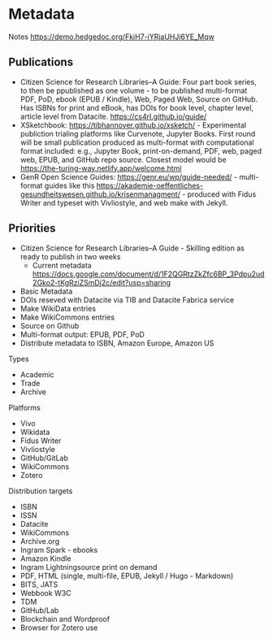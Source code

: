 # Metadata

Notes https://demo.hedgedoc.org/FkiH7-iYRjaUHJi6YE_Mqw

## Publications

 - Citizen Science for Research Libraries–A Guide: Four part book series, to then be ppublished as one volume - to be published multi-format PDF, PoD, ebook (EPUB / Kindle), Web, Paged Web, Source on GitHub. Has ISBNs for print and eBook, has DOIs for book level, chapter level, article level from Datacite. https://cs4rl.github.io/guide/
 - XSketchbook: https://tibhannover.github.io/xsketch/ - Experimental publiction trialing platforms like Curvenote, Jupyter Books. First round will be small publication produced as multi-format with computational format included: e.g., Jupyter Book, print-on-demand, PDF, web, paged web, EPUB, and GitHub repo source. Closest model would be https://the-turing-way.netlify.app/welcome.html
 - GenR Open Science Guides: https://genr.eu/wp/guide-needed/ - multi-format guides like this https://akademie-oeffentliches-gesundheitswesen.github.io/krisenmanagment/ - produced with Fidus Writer and typeset with Vivliostyle, and web make with Jekyll.

## Priorities

  - Citizen Science for Research Libraries–A Guide - Skilling edition as ready to publish in two weeks
    - Current metadata https://docs.google.com/document/d/1F2QGRtzZkZfc6BP_3Pdpu2ud2Gko2-tKgRziZSmDj2c/edit?usp=sharing
  - Basic Metadata
  - DOIs reseved with Datacite via TIB and Datacite Fabrica service
  - Make WikiData entries
  - Make WikiCommons entries
  - Source on Github
  - Multi-format output: EPUB, PDF, PoD
  - Distribute metadata to ISBN, Amazon Europe, Amazon US

Types

  - Academic
  - Trade
  - Archive

Platforms

  - Vivo
  - Wikidata
  - Fidus Writer
  - Vivliostyle
  - GitHub/GitLab
  - WikiCommons
  - Zotero

Distribution targets

  - ISBN
  - ISSN
  - Datacite
  - WikiCommons
  - Archive.org
  - Ingram Spark - ebooks
  - Amazon Kindle
  - Ingram Lightningsource print on demand
  - PDF, HTML (single, multi-file, EPUB, Jekyll / Hugo - Markdown)
  - BITS, JATS
  - Webbook W3C
  - TDM
  - GitHub/Lab
  - Blockchain and Wordproof
  - Browser for Zotero use
